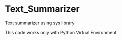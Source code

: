 # Text_Summarizer
Text summarizer using sys library

This code works only with Python Virtual Environment
